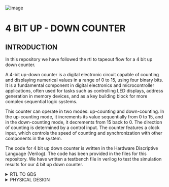 ![image](https://github.com/dishak14/pes_4bcounter/assets/92496153/dea69c11-1c9d-4aa3-bd56-b5df0530dc64)

# 4 BIT UP - DOWN COUNTER

## INTRODUCTION

In this repository we have followed the rtl to tapeout flow for a 4 bit up down counter. 

A 4-bit up-down counter is a digital electronic circuit capable of counting and displaying numerical values in a range of 0 to 15, using four binary bits. It is a fundamental component in digital electronics and microcontroller applications, often used for tasks such as controlling LED displays, address generation in memory devices, and as a key building block for more complex sequential logic systems.

This counter can operate in two modes: up-counting and down-counting. In the up-counting mode, it increments its value sequentially from 0 to 15, and in the down-counting mode, it decrements from 15 back to 0. The direction of counting is determined by a control input. The counter features a clock input, which controls the speed of counting and synchronization with other components in the system.

The code for 4 bit up down counter is written in the Hardware Discriptive Language (Verilog). The code has been provided in the files for this repository. We have written a testbench file in verilog to test the simulation results for our 4 bit up down counter.

<details><summary>RTL TO GDS </summary>
 
## SIMULATION RESULTS 

In order to compile the verilog design file and the verilog test bench file we have used the command

```iverilog 4bcounter.v 4bcounter_tb.v```

 This creates a ./a.out file in our directory 

![image](https://github.com/dishak14/pes_4bcounter/assets/92496153/4d7382f9-3999-4c0c-b662-a407c05b95f0)

run ```./a.out``` on the terminal to get the output.vcd file.

Now we will run this output.vcd file on gtkwave using the command 

```gtkwave output.vcd```

Hence, we get the following simulation results (Pre Synthesis simulation result )

![image](https://github.com/dishak14/pes_4bcounter/assets/92496153/cd254ea4-97ca-4100-8775-79689bd3ecd0)


## Synthesis result 

```yosys```

For reading the library : ```read_liberty -lib ../lib/sky130_fd_sc_hd__tt_025C_1v80.lib```

For reading the design: ```read_verilog 4bcounter.v```

```synth -top iiit_4bbc.v```


![image](https://github.com/dishak14/pes_4bcounter/assets/92496153/35f560ac-6221-48dc-a705-210f8cff3d68)

For generating netlist : ```abc -liberty ../lib/sky130_fd_sc_hd__tt_025C_1v80.lib```

![image](https://github.com/dishak14/pes_4bcounter/assets/92496153/e873d82d-66c2-4788-a744-b96808432f9a)

```show```

![image](https://github.com/dishak14/pes_4bcounter/assets/92496153/7d6a54ff-11af-4a79-84aa-a7d5376666b7)

## GLS Simulation

We run the .net file created after yosys synthesis and the testbench file using the iverilog command to generate a waveform and compare it with the waveform generated in the beginning.

we use the command : ``` iverilog ../my_lib/verilog_model/primitives.v ../my_lib/verilog_model/sky130_fd_sc_hd.v 4bcounter_net.v 4bcounter_tb.v ls ```

we again get the a.out file and we can run it on gtkwave as done previously to get the following results 

![image](https://github.com/dishak14/pes_4bcounter/assets/92496153/cd254ea4-97ca-4100-8775-79689bd3ecd0)



</details>

<details><summary> PHYSICAL DESIGN </summary>

# Physical Design using OpenLane
 
OpenLane is an open-source digital ASIC (Application-Specific Integrated Circuit) design flow framework used to automate the process of designing and fabricating digital integrated circuits. OpenLane aims to make custom ASIC design more accessible to a broader range of engineers and researchers.The goal of OpenLANE is to make the ASIC design flow more accessible to a broader community. By providing an open-source framework, it allows for collaboration, innovation, and knowledge sharing in the field of chip design. Additionally, it leverages the SkyWater 130nm process as a reference PDK, enabling users to create designs using this technology.
OpenLANE's automation helps reduce the barriers to ASIC design by providing a framework that streamlines the process.

For the physical design of the 4 bit counter, we will be working on a pdk variant called sky130_fd_sc_hd
* sky130 : is the process name
* fd : skywater foundary
* sc : standard cell
* hd(high density) : variant of pdk

## Preparing design directory for execution

* navigate to Openlane's design folder using ```cd Openlane/designs```.
* In this directory, make another directory which will be your design directory. In our case we have used ```mkdir pes_counter3```.
* In pes_counter3, write a config.json file.
  ![config](https://github.com/dishak14/pes_4bcounter/assets/92496153/fdb90120-0956-4a6a-889e-13090c2650da)
* Make another directory called src using ```mkdir src```. In this directory add your verilog design and give the same name as that of your directory (pes_counter3.v).
  By the end, your design ddirectory is supposed to look like this

![directory](https://github.com/dishak14/pes_4bcounter/assets/92496153/60df62c7-8fa7-4203-8b04-346e162e8a11)

## Opening Openlane terminal

* In the Openlane directory type, ```make mount```.
* Openlane contianer appears, type ```./flow.tcl -interactive```.
* Open openlane package using ```package require openlane 0.9```.

![openlane](https://github.com/dishak14/pes_4bcounter/assets/92496153/9447d164-8eec-44a5-9505-adb5d9cddad4)


## Synthesis 


* Use ```prep -design <design_directory>``` to prepare your design for running synthesis.
 

![prep_design](https://github.com/dishak14/pes_4bcounter/assets/92496153/47c3aca5-3df8-403f-8e03-b49bca9e6034)

* ```run_synthesis```
  
 ![synthesis](https://github.com/dishak14/pes_4bcounter/assets/92496153/b25ec04d-15c9-4594-b608-d980d5cf123f)

 Synthesis-log :

![synthesis1](https://github.com/dishak14/pes_4bcounter/assets/92496153/856e8eff-300d-426c-b303-008505351e5b)



![syyynthesis2](https://github.com/dishak14/pes_4bcounter/assets/92496153/0bec9d9b-87fa-4d3e-8e8d-60f18e295d1c)


![synthesis3](https://github.com/dishak14/pes_4bcounter/assets/92496153/c371cbe8-c46e-4427-9f96-8cb288cc1217)


![synthesis4](https://github.com/dishak14/pes_4bcounter/assets/92496153/f41837c8-ec94-4c71-a063-bc475d9f2591)

Sta-log

![stalog](https://github.com/dishak14/pes_4bcounter/assets/92496153/db8d9460-96e1-4af9-9e08-1f60329c9a6b)

![stalog2](https://github.com/dishak14/pes_4bcounter/assets/92496153/096c13ac-edb1-41bd-8f06-c92f1733f458)

## Floorplan

* In the openlane shell , execute the command ```run_floorplan```.

![floorplan](https://github.com/dishak14/pes_4bcounter/assets/92496153/7b913309-60c5-4b19-8495-bdb56cc3ed05)

* Checking in the ```OpenLane/designs/pes_counter3/runs/RUN_2023.11.03_03.59.42/results/floorplan``` directory if a .def file exists.

![floorplan2](https://github.com/dishak14/pes_4bcounter/assets/92496153/40cf8363-37b3-4b85-a5f0-61c68d56480d)

* As it exists, we will run the command ```magic -T /home/disha/Downloads/sky130A.tech lef read ../../tmp/merged.nom.lef def read pes_counter3.def &``` to view the layout on magic.
  
![floorplanlayout](https://github.com/dishak14/pes_4bcounter/assets/92496153/93372eb2-717c-4656-a771-a5df18a7a4e0)

  
![floorplanlayout1](https://github.com/dishak14/pes_4bcounter/assets/92496153/0b5ae9b2-be8f-45e1-ba40-c2ed430e484c)


![floorplanlayout2](https://github.com/dishak14/pes_4bcounter/assets/92496153/aa1cef82-7c3b-4128-b68f-9c993d311705)

## Placement

```run_placement```

![placement](https://github.com/dishak14/pes_4bcounter/assets/92496153/2510a7aa-170b-4f0c-90bf-0fade50f86f4)

![placement1](https://github.com/dishak14/pes_4bcounter/assets/92496153/25c5ae3d-e351-4875-a1fb-f892fc79060e)


![placement2](https://github.com/dishak14/pes_4bcounter/assets/92496153/6fef7acf-46e9-4437-ae2e-a5c4aa9d004e)

![floorplan3](https://github.com/dishak14/pes_4bcounter/assets/92496153/bbb69670-d7e7-49f1-a9a7-6c76b25023e9)



## Clock Tree Synthesis 

![run_ccts](https://github.com/dishak14/pes_4bcounter/assets/92496153/ce2ed980-aba5-4631-8dcb-b69333082fcd)

skew report


![cts1](https://github.com/dishak14/pes_4bcounter/assets/92496153/0ee6f8b6-02c6-431a-a81a-f3d0baeb7a75)

![cts2](https://github.com/dishak14/pes_4bcounter/assets/92496153/208292c5-5699-4be9-bcfb-5aa905a6d5b9)


![cts333](https://github.com/dishak14/pes_4bcounter/assets/92496153/06bd56e3-19ad-4018-9319-5c728499c76c)


## Routing

```run_routing```

![routing](https://github.com/dishak14/pes_4bcounter/assets/92496153/56d32fad-8518-4e16-bed2-ca0f9fa4d276)





![routing2](https://github.com/dishak14/pes_4bcounter/assets/92496153/024520e3-6b85-4cab-8554-c6fa9bd50c44)



![Screenshot from 2023-11-05 11-21-33](https://github.com/dishak14/pes_4bcounter/assets/92496153/ca144428-13a8-4637-a0d5-ba457b4f33ee)


![Screenshot from 2023-11-05 11-22-05](https://github.com/dishak14/pes_4bcounter/assets/92496153/a0c45bf2-1b3c-4bb8-bded-e23c3a2f586b)






![everything](https://github.com/dishak14/pes_4bcounter/assets/92496153/0d5999a4-320a-4eb3-ab8e-789c27b68fca)

![proper](https://github.com/dishak14/pes_4bcounter/assets/92496153/6dad56a3-e24b-41dc-85e1-bffabb3febf2)







</details>
